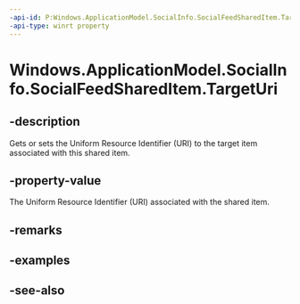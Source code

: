 ```yaml
---
-api-id: P:Windows.ApplicationModel.SocialInfo.SocialFeedSharedItem.TargetUri
-api-type: winrt property
---
```


<!-- Property syntax
public Windows.Foundation.Uri TargetUri { get;  set; }
-->

# Windows.ApplicationModel.SocialInfo.SocialFeedSharedItem.TargetUri

## -description
Gets or sets the Uniform Resource Identifier (URI) to the target item associated with this shared item.

## -property-value
The Uniform Resource Identifier (URI) associated with the shared item.

## -remarks

## -examples

## -see-also
